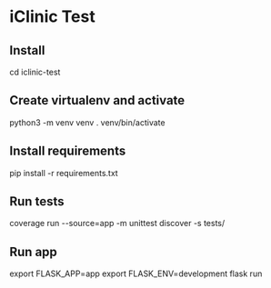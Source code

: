 # iClinic Test

## Install
cd iclinic-test

## Create virtualenv and activate
python3 -m venv venv
. venv/bin/activate

## Install requirements
pip install -r requirements.txt

## Run tests
coverage run --source=app -m unittest discover -s tests/

## Run app
export FLASK_APP=app
export FLASK_ENV=development
flask run